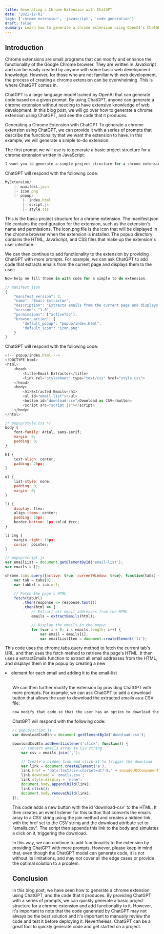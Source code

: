 ```yaml
---
title: Generating a Chrome Extension with ChatGPT
date: '2021-12-01'
tags: ['chrome extension', 'javascript', 'code generation']
draft: false
summary: Learn how to generate a chrome extension using OpenAI's ChatGPT model, and see the code that it produces.
---
```


## Introduction
Chrome extensions are small programs that can modify and enhance the functionality of the Google Chrome browser. They are written in JavaScript and can be easily created by anyone with some basic web development knowledge. However, for those who are not familiar with web development, the process of creating a chrome extension can be overwhelming. This is where ChatGPT comes in.

ChatGPT is a large language model trained by OpenAI that can generate code based on a given prompt. By using ChatGPT, anyone can generate a chrome extension without needing to have extensive knowledge of web development. In this blog post, we will go over how to generate a chrome extension using ChatGPT, and see the code that it produces.

Generating a Chrome Extension with ChatGPT
To generate a chrome extension using ChatGPT, we can provide it with a series of prompts that describe the functionality that we want the extension to have. In this example, we will generate a simple to-do extension.

The first prompt we will use is to generate a basic project structure for a chrome extension written in JavaScript:

```javascript
I want you to generate a simple project structure for a chrome extension written in javascript.
```

ChatGPT will respond with the following code:

```javascript
MyExtension/
    |- manifest.json
    |- icon.png
    |- popup/
        |- index.html
        |- script.js
        |- style.css
```
This is the basic project structure for a chrome extension. The manifest.json file contains the configuration for the extension, such as the extension's name and permissions. The icon.png file is the icon that will be displayed in the chrome browser when the extension is installed. The popup directory contains the HTML, JavaScript, and CSS files that make up the extension's user interface.

We can then continue to add functionality to the extension by providing ChatGPT with more prompts. For example, we can ask ChatGPT to add code that extracts emails from the current page and displays them to the user:

```javascript
Now help me fill those in with code for a simple to do extension.
```
```javascript
// manifest.json
{
    "manifest_version": 2,
    "name": "Email Extractor",
    "description": "Extracts emails from the current page and displays them to the user",
    "version": "1.0",
    "permissions": ["activeTab"],
    "browser_action": {
        "default_popup": "popup/index.html",
        "default_icon": "icon.png"
    }
}
```
ChatGPT will respond with the following code:
```javascript
<!-- popup/index.html -->
<!DOCTYPE html>
<html>
    <head>
        <title>Email Extractor</title>
        <link rel="stylesheet" type="text/css" href="style.css">
    </head>
    <body>
        <h1>Extracted Emails</h1>
        <ul id="email-list"></ul>
        <button id="download-csv">Download as CSV</button>
        <script src="script.js"></script>
    </body>
</html>
```
```javascript
/* popup/style.css */
body {
    font-family: Arial, sans-serif;
    margin: 0;
    padding: 0;
}

h1 {
    text-align: center;
    padding: 20px;
}

ul {
    list-style: none;
    padding: 0;
    margin: 0;
}

li {
    display: flex;
    align-items: center;
    padding: 10px;
    border-bottom: 1px solid #ccc;
}

li img {
    margin-right: 10px;
    cursor: pointer;
}
```

```javascript
// popup/script.js
var emailList = document.getElementById('email-list');
var emails = [];

chrome.tabs.query({active: true, currentWindow: true}, function(tabs) {
    var tab = tabs[0];
    var tabUrl = tab.url;

    // Fetch the page's HTML
    fetch(tabUrl)
        .then(response => response.text())
        .then(html => {
            // Extract all email addresses from the HTML
            emails = extractEmails(html);

            // Display the emails in the popup
            for (var i = 0; i < emails.length; i++) {
                var email = emails[i];
                var emailListItem = document.createElement('li');
```
This code uses the chrome.tabs.query method to fetch the current tab's URL, and then uses the fetch method to retrieve the page's HTML. It then uses a extractEmails function to extract all email addresses from the HTML, and displays them in the popup by creating a new <li> element for each email and adding it to the email-list <ul>.

We can then further modify the extension by providing ChatGPT with more prompts. For example, we can ask ChatGPT to add a download button that allows the user to download the extracted emails as a CSV file:

```javascript
now modify that code so that the user has an option to download the extracted emails as a csv.
```
ChatGPT will respond with the following code:

```javascript
// popup/script.js
var downloadCsvBtn = document.getElementById('download-csv');

downloadCsvBtn.addEventListener('click', function() {
    // Convert emails array to CSV string
    var csv = emails.join(',');

    // Create a hidden link and click it to trigger the download
    var link = document.createElement('a');
    link.href = 'data:text/csv;charset=utf-8,' + encodeURIComponent(csv);
    link.download = 'emails.csv';
    link.style.display = 'none';
    document.body.appendChild(link);
    link.click();
    document.body.removeChild(link);
});
```
This code adds a new button with the id 'download-csv' to the HTML. It then creates an event listener for this button that converts the emails array to a CSV string using the join method and creates a hidden link, with the href set to the CSV string and the download attribute set to "emails.csv". The script then appends this link to the body and simulates a click on it, triggering the download.

In this way, we can continue to add functionality to the extension by providing ChatGPT with more prompts. However, please keep in mind that, even though the ChatGPT model can generate code, it is not without its limitations, and may not cover all the edge cases or provide the optimal solution to a problem.

## Conclusion
In this blog post, we have seen how to generate a chrome extension using ChatGPT, and the code that it produces. By providing ChatGPT with a series of prompts, we can quickly generate a basic project structure for a chrome extension and add functionality to it. However, it's important to note that the code generated by ChatGPT may not always be the best solution and it's important to manually review the code and test it before deploying it. Nevertheless, ChatGPT can be a great tool to quickly generate code and get started on a project.